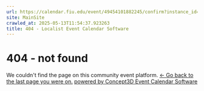 ```yaml
---
url: https://calendar.fiu.edu/event/49454101882245/confirm?instance_id=49454101883270&return=https%3A%2F%2Fcalendar.fiu.edu%2F
site: MainSite
crawled_at: 2025-05-13T11:54:37.923263
title: 404 - Localist Event Calendar Software
---
```


# 404 - not found
We couldn't find the page on this community event platform.
[← Go back to the last page you were on.](javascript:history.back\(\))
[powered by Concept3D Event Calendar Software](https://www.localist.com)
